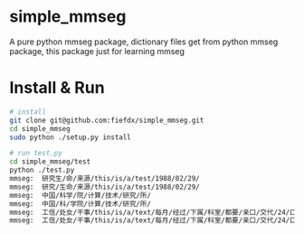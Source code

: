 # simple_mmseg

A pure python mmseg package, dictionary files get from python mmseg package, this package just for learning mmseg

# Install & Run

```bash
# install
git clone git@github.com:fiefdx/simple_mmseg.git
cd simple_mmseg
sudo python ./setup.py install

# run test.py
cd simple_mmseg/test
python ./test.py
mmseg:  研究生/命/来源/this/is/a/test/1988/02/29/
mmseg:  研究/生命/来源/this/is/a/test/1988/02/29/
mmseg:  中国/科学/院/计算/技术/研究/所/
mmseg:  中国/科/学院/计算/技术/研究/所/
mmseg:  工信/处女/干事/this/is/a/text/每月/经过/下属/科室/都要/亲口/交代/24/口交/换/机/等/技术/性器/件/的/安装/工作/
mmseg:  工信/处女/干事/this/is/a/text/每月/经过/下属/科室/都要/亲口/交代/24/口/交换/机/等/技术/性/器件/的/安装/工作/
```
